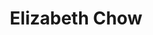 ---
layout: detail
id: '05'
title: Elizabeth Chow
first_name: Elizabeth
last_name: Chow
assets:
  img: ./img/000-5.jpg
quote: |
  “#000”, or BLACK, is a collection of photos curated to express the cultural appreciation of the women owning their true self througgh.
---